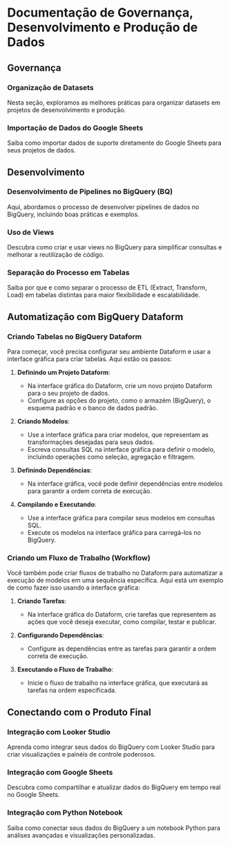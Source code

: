 # Documentação de Governança, Desenvolvimento e Produção de Dados

## Governança

### Organização de Datasets

Nesta seção, exploramos as melhores práticas para organizar datasets em projetos de desenvolvimento e produção.

### Importação de Dados do Google Sheets

Saiba como importar dados de suporte diretamente do Google Sheets para seus projetos de dados.

## Desenvolvimento

### Desenvolvimento de Pipelines no BigQuery (BQ)

Aqui, abordamos o processo de desenvolver pipelines de dados no BigQuery, incluindo boas práticas e exemplos.

### Uso de Views

Descubra como criar e usar views no BigQuery para simplificar consultas e melhorar a reutilização de código.

### Separação do Processo em Tabelas

Saiba por que e como separar o processo de ETL (Extract, Transform, Load) em tabelas distintas para maior flexibilidade e escalabilidade.


## Automatização com BigQuery Dataform

### Criando Tabelas no BigQuery Dataform

Para começar, você precisa configurar seu ambiente Dataform e usar a interface gráfica para criar tabelas. Aqui estão os passos:

1. **Definindo um Projeto Dataform**:
   - Na interface gráfica do Dataform, crie um novo projeto Dataform para o seu projeto de dados.
   - Configure as opções do projeto, como o armazém (BigQuery), o esquema padrão e o banco de dados padrão.

2. **Criando Modelos**:
   - Use a interface gráfica para criar modelos, que representam as transformações desejadas para seus dados.
   - Escreva consultas SQL na interface gráfica para definir o modelo, incluindo operações como seleção, agregação e filtragem.

3. **Definindo Dependências**:
   - Na interface gráfica, você pode definir dependências entre modelos para garantir a ordem correta de execução.

4. **Compilando e Executando**:
   - Use a interface gráfica para compilar seus modelos em consultas SQL.
   - Execute os modelos na interface gráfica para carregá-los no BigQuery.

### Criando um Fluxo de Trabalho (Workflow)

Você também pode criar fluxos de trabalho no Dataform para automatizar a execução de modelos em uma sequência específica. Aqui está um exemplo de como fazer isso usando a interface gráfica:

1. **Criando Tarefas**:
   - Na interface gráfica do Dataform, crie tarefas que representem as ações que você deseja executar, como compilar, testar e publicar.

2. **Configurando Dependências**:
   - Configure as dependências entre as tarefas para garantir a ordem correta de execução.

3. **Executando o Fluxo de Trabalho**:
   - Inicie o fluxo de trabalho na interface gráfica, que executará as tarefas na ordem especificada.

## Conectando com o Produto Final

### Integração com Looker Studio

Aprenda como integrar seus dados do BigQuery com Looker Studio para criar visualizações e painéis de controle poderosos.

### Integração com Google Sheets

Descubra como compartilhar e atualizar dados do BigQuery em tempo real no Google Sheets.

### Integração com Python Notebook

Saiba como conectar seus dados do BigQuery a um notebook Python para análises avançadas e visualizações personalizadas.